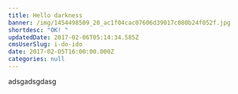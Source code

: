```yaml
---
title: Hello darkness
banner: /img/1454498509_20_ac1f04cac07606d39017c080b24f052f.jpg
shortdesc: "OK! "
updatedDate: 2017-02-06T05:14:34.585Z
cmsUserSlug: i-do-ido
date: 2017-02-05T16:00:00.000Z
categories: null
---
```


adsgadsgdasg